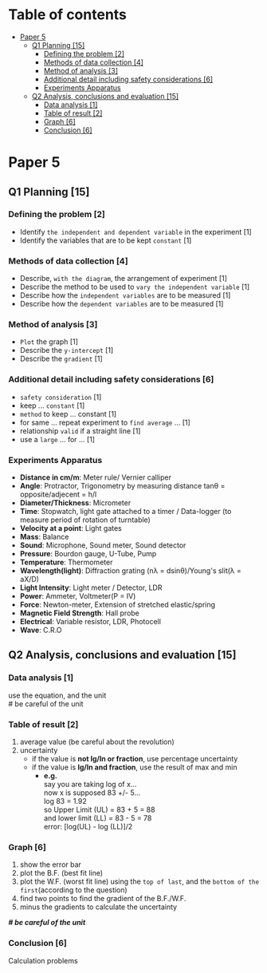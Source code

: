 # Table of contents

- [Paper 5](#paper-5)
  - [Q1 Planning \[15\]](#q1-planning-15)
    - [Defining the problem \[2\]](#defining-the-problem-2)
    - [Methods of data collection \[4\]](#methods-of-data-collection-4)
    - [Method of analysis \[3\]](#method-of-analysis-3)
    - [Additional detail including safety considerations \[6\]](#additional-detail-including-safety-considerations-6)
    - [Experiments Apparatus](#experiments-apparatus)
  - [Q2 Analysis, conclusions and evaluation \[15\]](#q2-analysis-conclusions-and-evaluation-15)
    - [Data analysis \[1\]](#data-analysis-1)
    - [Table of result \[2\]](#table-of-result-2)
    - [Graph \[6\]](#graph-6)
    - [Conclusion \[6\]](#conclusion-6)

# Paper 5

## Q1 Planning \[15\]

### Defining the problem \[2\]

- Identify `the independent and dependent variable` in the experiment \[1\]
- Identify the variables that are to be kept `constant` \[1\]

### Methods of data collection \[4\]

- Describe, `with the diagram`, the arrangement of experiment \[1\]
- Describe the method to be used to `vary the independent variable` \[1\]
- Describe how the `independent variables` are to be measured \[1\]
- Describe how the `dependent variables` are to be measured \[1\]

### Method of analysis \[3\]

- `Plot` the graph \[1\]
- Describe the `y-intercept` \[1\]
- Describe the `gradient` \[1\]

### Additional detail including safety considerations \[6\]

- `safety consideration` \[1\]
- keep ... `constant` \[1\]
- `method` to keep ... constant \[1\]
- for same ... repeat experiment to `find average` ... \[1\]
- relationship `valid` if a straight line \[1\]
- use a `large` ... for ...  \[1\]

### Experiments Apparatus

- **Distance in cm/m**: Meter rule/ Vernier calliper
- **Angle**: Protractor, Trigonometry by measuring distance tanθ = opposite/adjecent = h/l
- **Diameter/Thickness**: Micrometer
- **Time**: Stopwatch, light gate attached to a timer / Data-logger (to measure period of rotation of turntable)
- **Velocity at a point**: Light gates
- **Mass**: Balance
- **Sound**: Microphone, Sound meter, Sound detector
- **Pressure**: Bourdon gauge, U-Tube, Pump
- **Temperature**: Thermometer
- **Wavelength(light)**: Diffraction grating (nλ = dsinθ)/Young's slit(λ = aX/D)
- **Light Intensity**: Light meter / Detector, LDR
- **Power**: Ammeter, Voltmeter(P = IV)
- **Force**: Newton-meter, Extension of stretched elastic/spring
- **Magnetic Field Strength**: Hall probe
- **Electrical**: Variable resistor, LDR, Photocell
- **Wave**: C.R.O

## Q2 Analysis, conclusions and evaluation \[15\]

### Data analysis \[1\]

use the equation, and the unit  
\# be careful of the unit

### Table of result \[2\]

1. average value (be careful about the revolution)
2. uncertainty
   - if the value is **not lg/ln or fraction**, use percentage uncertainty
   - if the value is **lg/ln and fraction**, use the result of max and min
     - **e.g.**  
       say you are taking log of x...  
       now x is supposed 83 +/- 5...  
       log 83 = 1.92  
       so Upper Limit (UL) = 83 + 5 = 88  
       and lower limit (LL) = 83 - 5 = 78  
       error: \[log(UL) - log (LL)\]/2

### Graph \[6\]

1. show the error bar
2. plot the B.F. (best fit line)
3. plot the W.F. (worst fit line) using the `top of last`, and the `bottom of the first`(according to the question)
4. find two points to find the gradient of the B.F./W.F.
5. minus the gradients to calculate the uncertainty

***\# be careful of the unit***

### Conclusion \[6\]

Calculation problems